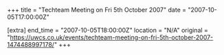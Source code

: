 +++
title = "Techteam Meeting on Fri 5th October 2007"
date = "2007-10-05T17:00:00Z"

[extra]
end_time = "2007-10-05T18:00:00Z"
location = "N/A"
original = "https://uwcs.co.uk/events/techteam-meeting-on-fri-5th-october-2007-1474488997178/"
+++



